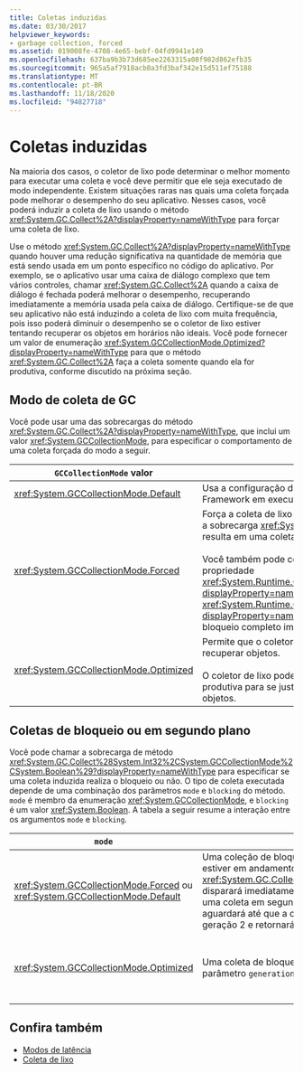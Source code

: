 ```yaml
---
title: Coletas induzidas
ms.date: 03/30/2017
helpviewer_keywords:
- garbage collection, forced
ms.assetid: 019008fe-4708-4e65-bebf-04fd9941e149
ms.openlocfilehash: 637ba9b3b73d685ee2263315a08f982d862efb35
ms.sourcegitcommit: 965a5af7918acb0a3fd3baf342e15d511ef75188
ms.translationtype: MT
ms.contentlocale: pt-BR
ms.lasthandoff: 11/18/2020
ms.locfileid: "94827718"
---
```

# <a name="induced-collections"></a>Coletas induzidas
Na maioria dos casos, o coletor de lixo pode determinar o melhor momento para executar uma coleta e você deve permitir que ele seja executado de modo independente. Existem situações raras nas quais uma coleta forçada pode melhorar o desempenho do seu aplicativo. Nesses casos, você poderá induzir a coleta de lixo usando o método <xref:System.GC.Collect%2A?displayProperty=nameWithType> para forçar uma coleta de lixo.  
  
 Use o método <xref:System.GC.Collect%2A?displayProperty=nameWithType> quando houver uma redução significativa na quantidade de memória que está sendo usada em um ponto específico no código do aplicativo. Por exemplo, se o aplicativo usar uma caixa de diálogo complexo que tem vários controles, chamar <xref:System.GC.Collect%2A> quando a caixa de diálogo é fechada poderá melhorar o desempenho, recuperando imediatamente a memória usada pela caixa de diálogo. Certifique-se de que seu aplicativo não está induzindo a coleta de lixo com muita frequência, pois isso poderá diminuir o desempenho se o coletor de lixo estiver tentando recuperar os objetos em horários não ideais. Você pode fornecer um valor de enumeração <xref:System.GCCollectionMode.Optimized?displayProperty=nameWithType> para que o método <xref:System.GC.Collect%2A> faça a coleta somente quando ela for produtiva, conforme discutido na próxima seção.  
  
## <a name="gc-collection-mode"></a>Modo de coleta de GC  
 Você pode usar uma das sobrecargas do método <xref:System.GC.Collect%2A?displayProperty=nameWithType>, que inclui um valor <xref:System.GCCollectionMode>, para especificar o comportamento de uma coleta forçada do modo a seguir.  
  
|`GCCollectionMode` valor|Descrição|  
|------------------------------|-----------------|  
|<xref:System.GCCollectionMode.Default>|Usa a configuração de coleta de lixo padrão para a versão do .NET Framework em execução.|  
|<xref:System.GCCollectionMode.Forced>|Força a coleta de lixo a ocorrer imediatamente. Isso é equivalente a chamar a sobrecarga <xref:System.GC.Collect?displayProperty=nameWithType>. Isso resulta em uma coleta de bloqueio total de todas as gerações.<br /><br /> Você também pode compactar o heap de objeto grande definindo a propriedade <xref:System.Runtime.GCSettings.LargeObjectHeapCompactionMode%2A?displayProperty=nameWithType> como <xref:System.Runtime.GCLargeObjectHeapCompactionMode.CompactOnce?displayProperty=nameWithType> antes de forçar uma coleta de lixo de bloqueio completo imediata.|  
|<xref:System.GCCollectionMode.Optimized>|Permite que o coletor de lixo determine se o horário atual é ideal para recuperar objetos.<br /><br /> O coletor de lixo pode determinar que uma coleta não seria suficientemente produtiva para se justificar, caso em que ele retornará sem recuperar objetos.|  
  
## <a name="background-or-blocking-collections"></a>Coletas de bloqueio ou em segundo plano  
 Você pode chamar a sobrecarga de método <xref:System.GC.Collect%28System.Int32%2CSystem.GCCollectionMode%2CSystem.Boolean%29?displayProperty=nameWithType> para especificar se uma coleta induzida realiza o bloqueio ou não. O tipo de coleta executada depende de uma combinação dos parâmetros `mode` e `blocking` do método. `mode` é membro da enumeração <xref:System.GCCollectionMode>, e `blocking` é um valor <xref:System.Boolean>. A tabela a seguir resume a interação entre os argumentos `mode` e `blocking`.  
  
|`mode`|`blocking` = `true`|`blocking` = `false`|  
|------------|--------------------------|---------------------------|  
|<xref:System.GCCollectionMode.Forced> ou <xref:System.GCCollectionMode.Default>|Uma coleção de bloqueio é executada assim que possível. Se uma coleta em segundo plano estiver em andamento e a geração for 0 ou 1, o método <xref:System.GC.Collect%28System.Int32%2CSystem.GCCollectionMode%2CSystem.Boolean%29> disparará imediatamente uma coleta de bloqueio e retornará quando a coleção for concluída. Se uma coleta em segundo plano estiver em andamento e o parâmetro `generation` for 2, o método aguardará até que a coleta em segundo plano seja concluída, disparará uma coleta de bloqueio de geração 2 e retornará.|Uma coleta é executada assim que possível. O método <xref:System.GC.Collect%28System.Int32%2CSystem.GCCollectionMode%2CSystem.Boolean%29> solicita uma coleta em segundo plano, mas isso não é garantido; dependendo das circunstâncias, uma coleta de bloqueio ainda pode ser executada. Se uma coleta em segundo plano já estiver em andamento, o método retornará imediatamente.|  
|<xref:System.GCCollectionMode.Optimized>|Uma coleta de bloqueio pode ser executada, dependendo do estado do coletor de lixo e do parâmetro `generation`. O coletor de lixo tenta fornecer um desempenho ideal.|Uma coleta pode ser executada, dependendo do estado do coletor de lixo. O método <xref:System.GC.Collect%28System.Int32%2CSystem.GCCollectionMode%2CSystem.Boolean%29> solicita uma coleta em segundo plano, mas isso não é garantido; dependendo das circunstâncias, uma coleta de bloqueio ainda pode ser executada. O coletor de lixo tenta fornecer um desempenho ideal. Se uma coleta em segundo plano já estiver em andamento, o método retornará imediatamente.|  
  
## <a name="see-also"></a>Confira também

- [Modos de latência](latency.md)
- [Coleta de lixo](index.md)
